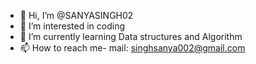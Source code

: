 - 👋 Hi, I’m @SANYASINGH02
- 👀 I’m interested in coding
- 🌱 I’m currently learning Data structures and Algorithm
- 📫 How to reach me- mail: singhsanya002@gmail.com 

<!---
SANYASINGH02/SANYASINGH02 is a ✨ special ✨ repository because its `README.md` (this file) appears on your GitHub profile.
You can click the Preview link to take a look at your changes.
--->
